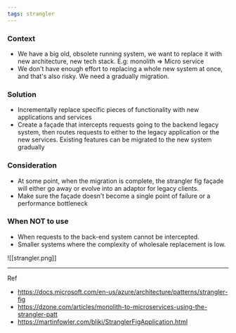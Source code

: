 ```yaml
---
tags: strangler
---
```


### Context
 - We have a big old, obsolete running system, we want to replace it with new architecture, new tech stack. E.g: monolith => Micro service
 - We don't have enough effort to replacing a whole new system at once, and that's also risky. We need a gradually migration.

### Solution
 - Incrementally replace specific pieces of functionality with new applications and services
 - Create a façade that intercepts requests going to the backend legacy system, then routes requests to either to the legacy application or the new services. Existing features can be migrated to the new system gradually

### Consideration
 - At some point, when the migration is complete, the strangler fig façade will either go away or evolve into an adaptor for legacy clients.
 - Make sure the façade doesn't become a single point of failure or a performance bottleneck

### When NOT to use
 - When requests to the back-end system cannot be intercepted.
 - Smaller systems where the complexity of wholesale replacement is low.

![[strangler.png]]

---
Ref
 - https://docs.microsoft.com/en-us/azure/architecture/patterns/strangler-fig
 - https://dzone.com/articles/monolith-to-microservices-using-the-strangler-patt
 - https://martinfowler.com/bliki/StranglerFigApplication.html
